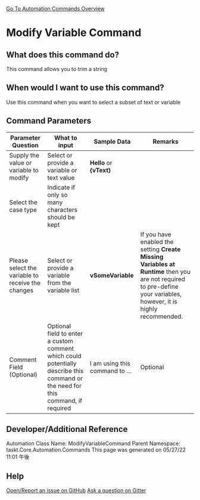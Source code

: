 <!--TITLE: Modify Variable Command -->
<!-- SUBTITLE: a command in the Data Commands group. -->
[Go To Automation Commands Overview](/automation-commands.md)


# Modify Variable Command


## What does this command do?
This command allows you to trim a string


## When would I want to use this command?
Use this command when you want to select a subset of text or variable


## Command Parameters
| Parameter Question   	| What to input  	|  Sample Data 	| Remarks  	|
| ---                    | ---               | ---           | ---       |
|Supply the value or variable to modify|Select or provide a variable or text value|**Hello** or **{vText}**||
|Select the case type|Indicate if only so many characters should be kept|||
|Please select the variable to receive the changes|Select or provide a variable from the variable list|**vSomeVariable**|If you have enabled the setting **Create Missing Variables at Runtime** then you are not required to pre-define your variables, however, it is highly recommended.|
|Comment Field (Optional)|Optional field to enter a custom comment which could potentially describe this command or the need for this command, if required|I am using this command to ...|Optional|










## Developer/Additional Reference
Automation Class Name: ModifyVariableCommand
Parent Namespace: taskt.Core.Automation.Commands
This page was generated on 05/27/22 11:01 午後


## Help
[Open/Report an issue on GitHub](https://github.com/saucepleez/taskt/issues/new)
[Ask a question on Gitter](https://gitter.im/taskt-rpa/Lobby)
